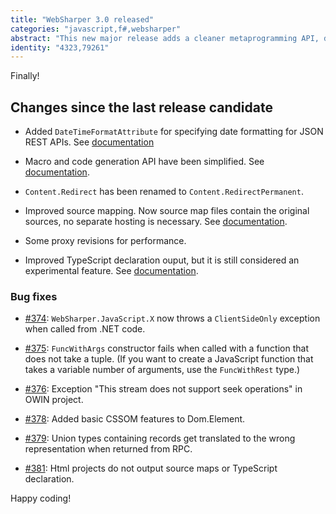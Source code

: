 ```yaml
---
title: "WebSharper 3.0 released"
categories: "javascript,f#,websharper"
abstract: "This new major release adds a cleaner metaprogramming API, date formatting for JSON API, bug fixes and proxy revisions, among many other changes."
identity: "4323,79261"
---
```

Finally!

## Changes since the last release candidate

* Added `DateTimeFormatAttribute` for specifying date formatting for
JSON REST APIs. See [documentation](http://websharper.com/docs/json#heading-6)

* Macro and code generation API have been simplified.
See [documentation](http://websharper.com/docs/translation#heading-3).

* `Content.Redirect` has been renamed to `Content.RedirectPermanent`.

* Improved source mapping.
Now source map files contain the original sources, no separate hosting is necessary.
See [documentation](http://websharper.com/docs/source-mapping).

* Some proxy revisions for performance.

* Improved TypeScript declaration ouput, but it is still considered
an experimental feature. See [documentation](http://websharper.com/docs/ts-output).

### Bug fixes

* [#374](https://github.com/intellifactory/websharper/issues/374):
`WebSharper.JavaScript.X` now throws a `ClientSideOnly` exception
when called from .NET code.

* [#375](https://github.com/intellifactory/websharper/issues/375):
`FuncWithArgs` constructor fails when called with a function that
does not take a tuple.
(If you want to create a JavaScript function that takes a variable
number of arguments, use the `FuncWithRest` type.)

* [#376](https://github.com/intellifactory/websharper/issues/376):
Exception "This stream does not support seek operations" in OWIN project.

* [#378](https://github.com/intellifactory/websharper/issues/378):
Added basic CSSOM features to Dom.Element.

* [#379](https://github.com/intellifactory/websharper/issues/379):
Union types containing records get translated to the wrong representation when returned from RPC.

* [#381](https://github.com/intellifactory/websharper/issues/381):
Html projects do not output source maps or TypeScript declaration.

Happy coding!
